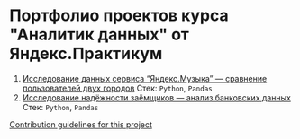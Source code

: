 # Портфолио проектов курса "Аналитик данных" от Яндекс.Практикум

1. [Исследование данных сервиса “Яндекс.Музыка” — сравнение пользователей двух городов](/01_research_yandex_music)
   Стек: `Python`, `Pandas`
2. [Исследование надёжности заёмщиков — анализ банковских данных](/02_assess_reliability_of_bank_borrowers)
   Стек: `Python`, `Pandas`

[Contribution guidelines for this project](docs/CONTRIBUTING.md)
